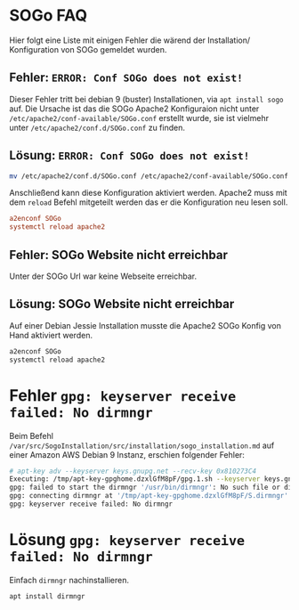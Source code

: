 # SOGo FAQ

Hier folgt eine Liste mit einigen Fehler die wärend der Installation/ Konfiguration von SOGo gemeldet wurden.

## Fehler: `ERROR: Conf SOGo does not exist!`

Dieser Fehler tritt bei debian 9 (buster) Installationen, via `apt install sogo` auf. Die Ursache ist das die SOGo Apache2 Konfiguraion nicht unter `/etc/apache2/conf-available/SOGo.conf` erstellt wurde, sie ist vielmehr unter `/etc/apache2/conf.d/SOGo.conf` zu finden.

## Lösung: `ERROR: Conf SOGo does not exist!`

```bash
mv /etc/apache2/conf.d/SOGo.conf /etc/apache2/conf-available/SOGo.conf
```

Anschließend kann diese Konfiguration aktiviert werden. Apache2 muss mit dem `reload` Befehl mitgeteilt werden das er die Konfiguration neu lesen soll.

```conf
a2enconf SOGo
systemctl reload apache2
```


## Fehler: SOGo Website nicht erreichbar

Unter der SOGo Url war keine Webseite erreichbar.

## Lösung: SOGo Website nicht erreichbar

Auf einer Debian Jessie Installation musste die Apache2 SOGo Konfig von Hand aktiviert werden.

```bash
a2enconf SOGo
systemctl reload apache2
```

# Fehler `gpg: keyserver receive failed: No dirmngr`

Beim Befehl `/var/src/SogoInstallation/src/installation/sogo_installation.md` auf einer Amazon AWS Debian 9 Instanz, erschien folgender Fehler:

```bash
# apt-key adv --keyserver keys.gnupg.net --recv-key 0x810273C4
Executing: /tmp/apt-key-gpghome.dzxlGfM8pF/gpg.1.sh --keyserver keys.gnupg.net --recv-key 0x810273C4
gpg: failed to start the dirmngr '/usr/bin/dirmngr': No such file or directory
gpg: connecting dirmngr at '/tmp/apt-key-gpghome.dzxlGfM8pF/S.dirmngr' failed: No such file or directory
gpg: keyserver receive failed: No dirmngr
```

# Lösung `gpg: keyserver receive failed: No dirmngr`

Einfach `dirmngr` nachinstallieren.

```bash
apt install dirmngr
```
